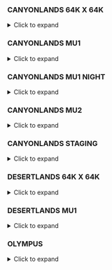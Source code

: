 ### CANYONLANDS 64K X 64K
<details>
  <summary>Click to expand</summary>

| Lump | External | Offset | Size | Version | FourCC |
| :--- | :------- | :----- | :--- | :------ | :----- |
ENTITIES | :heavy_check_mark: | 89838976 | 559731 | 0 | 0 |
PLANES | :heavy_check_mark: | 9584 | 6416 | 0 | 0 |
TEXDATA | :heavy_check_mark: | 2064 | 7520 | 0 | 0 |
VERTICES | :heavy_check_mark: | 90398736 | 18184824 | 0 | 0 |
LIGHTPROBE_PARENT_INFOS | :heavy_check_mark: | 351512200 | 28 | 0 | 0 |
SHADOW_ENVIRONMENTS | :heavy_check_mark: | 89838904 | 72 | 0 | 0 |
MODELS | :heavy_check_mark: | 16000 | 146816 | 0 | 0 |
UNKNOWN_15 | :heavy_check_mark: | 162816 | 19151 | 0 | 0 |
UNKNOWN_16 | :heavy_check_mark: | 181968 | 724 | 0 | 0 |
UNKNOWN_17 | :heavy_check_mark: | 182692 | 4120 | 0 | 0 |
UNKNOWN_18 | :heavy_check_mark: | 186812 | 25570944 | 0 | 0 |
UNKNOWN_19 | :heavy_check_mark: | 25757756 | 21636408 | 0 | 0 |
UNKNOWN_20 | :heavy_check_mark: | 47394164 | 3120 | 0 | 0 |
ENTITY_PARTITIONS | :heavy_check_mark: | 90398708 | 28 | 0 | 0 |
VERTEX_NORMALS | :heavy_check_mark: | 299877208 | 16871736 | 0 | 0 |
GAME_LUMP | :heavy_check_mark: | 352258768 | 28893224 | 0 | 0 |
LEAF_WATERDATA | :x: | 351512228 | 0 | 0 | 0 |
UNKNOWN_37 | :heavy_check_mark: | 52746256 | 367632 | 0 | 0 |
UNKNOWN_38 | :heavy_check_mark: | 87848880 | 702672 | 0 | 0 |
UNKNOWN_39 | :heavy_check_mark: | 53113888 | 313114 | 0 | 0 |
PAKFILE | :heavy_check_mark: | 381151992 | 15209464 | 0 | 0 |
CUBEMAPS | :heavy_check_mark: | 351512228 | 464 | 0 | 0 |
WORLDLIGHTS | :heavy_check_mark: | 351512692 | 739312 | 0 | 0 |
WORLDLIGHTS_PARENT_INFO | :heavy_check_mark: | 352252004 | 6688 | 0 | 0 |
VERTS_UNLIT | :heavy_check_mark: | 108583560 | 28260 | 0 | 0 |
VERTS_LIT_FLAT | :x: | 108611820 | 0 | 0 | 0 |
VERTS_LIT_BUMP | :heavy_check_mark: | 108611820 | 79204256 | 0 | 0 |
VERTS_UNLIT_TS | :heavy_check_mark: | 187816076 | 17688 | 0 | 0 |
MESH_INDICES | :heavy_check_mark: | 187833764 | 11459580 | 0 | 0 |
MESHES | :heavy_check_mark: | 199293344 | 1086820 | 0 | 0 |
MESH_BOUNDS | :heavy_check_mark: | 200380164 | 1242080 | 0 | 0 |
MATERIAL_SORT | :heavy_check_mark: | 201622244 | 5796 | 0 | 0 |
LIGHTMAP_HEADERS | :heavy_check_mark: | 201628040 | 56 | 0 | 0 |
CM_GRID | :heavy_check_mark: | 352258692 | 76 | 0 | 0 |
LIGHTMAP_DATA_SKY | :heavy_check_mark: | 201628096 | 54198272 | 0 | 0 |
CSM_AABB_NODES | :heavy_check_mark: | 82167120 | 5681760 | 0 | 0 |
CSM_OBJ_REFS | :heavy_check_mark: | 88551552 | 1287352 | 0 | 0 |
LIGHTPROBES | :heavy_check_mark: | 321562036 | 28156032 | 0 | 0 |
STATIC_PROP_LIGHTPROBE_INDEX | :heavy_check_mark: | 349718068 | 1794132 | 0 | 0 |
LIGHTPROBE_TREE | :heavy_check_mark: | 316748944 | 449352 | 0 | 0 |
LIGHTPROBE_REFS | :heavy_check_mark: | 317198296 | 4363740 | 0 | 0 |
LIGHTMAP_DATA_REAL_TIME_LIGHTS | :heavy_check_mark: | 255826368 | 40648704 | 0 | 0 |
CELL_BSP_NODES | :heavy_check_mark: | 47397284 | 9160 | 0 | 0 |
CELLS | :heavy_check_mark: | 47406444 | 2904 | 0 | 0 |
PORTALS | :heavy_check_mark: | 47409348 | 44100 | 0 | 0 |
PORTAL_VERTS | :heavy_check_mark: | 47453448 | 37812 | 0 | 0 |
PORTAL_EDGES | :heavy_check_mark: | 47491260 | 9272 | 0 | 0 |
PORTAL_VERT_EDGES | :heavy_check_mark: | 47500532 | 50416 | 0 | 0 |
PORTAL_VERT_REFS | :heavy_check_mark: | 47550948 | 16458 | 0 | 0 |
PORTAL_EDGE_REFS | :heavy_check_mark: | 47567408 | 16458 | 0 | 0 |
PORTAL_EDGE_ISECT_EDGE | :heavy_check_mark: | 47583868 | 43088 | 0 | 0 |
PORTAL_EDGE_ISECT_AT_VERT | :heavy_check_mark: | 47626956 | 43088 | 0 | 0 |
PORTAL_EDGE_ISECT_HEADER | :heavy_check_mark: | 47670044 | 18544 | 0 | 0 |
OCCLUSION_MESH_VERTS | :heavy_check_mark: | 47688588 | 24600 | 0 | 0 |
OCCLUSION_MESH_INDICES | :heavy_check_mark: | 47713188 | 23244 | 0 | 0 |
CELL_AABB_NODES | :heavy_check_mark: | 47736432 | 5009824 | 0 | 0 |
OBJ_REFS | :heavy_check_mark: | 53427004 | 2069300 | 0 | 0 |
OBJ_REF_BOUNDS | :heavy_check_mark: | 55496304 | 16554400 | 0 | 0 |
LIGHTMAP_DATA_REAL_TIME_LIGHTS_PAGE | :heavy_check_mark: | 299862464 | 14742 | 0 | 0 |
LEVEL_INFO | :heavy_check_mark: | 72050704 | 36 | 0 | 0 |
SHADOW_MESH_OPAQUE_VERTS | :heavy_check_mark: | 72050740 | 6003372 | 0 | 0 |
SHADOW_MESH_ALPHA_VERTS | :heavy_check_mark: | 78054112 | 260760 | 0 | 0 |
SHADOW_MESH_INDICES | :heavy_check_mark: | 78314872 | 3850002 | 0 | 0 |
SHADOW_MESH_MESHES | :heavy_check_mark: | 82164876 | 2244 | 0 | 0 |
</details>

### CANYONLANDS MU1
<details>
  <summary>Click to expand</summary>

| Lump | External | Offset | Size | Version | FourCC |
| :--- | :------- | :----- | :--- | :------ | :----- |
ENTITIES | :heavy_check_mark: | 88040556 | 520844 | 0 | 0 |
PLANES | :heavy_check_mark: | 10528 | 9840 | 0 | 0 |
TEXDATA | :heavy_check_mark: | 2064 | 8464 | 0 | 0 |
VERTICES | :heavy_check_mark: | 88561428 | 18166992 | 0 | 0 |
LIGHTPROBE_PARENT_INFOS | :heavy_check_mark: | 340179044 | 28 | 0 | 0 |
SHADOW_ENVIRONMENTS | :heavy_check_mark: | 88040484 | 72 | 0 | 0 |
MODELS | :heavy_check_mark: | 20368 | 146944 | 0 | 0 |
UNKNOWN_15 | :heavy_check_mark: | 167312 | 21826 | 0 | 0 |
UNKNOWN_16 | :heavy_check_mark: | 189140 | 848 | 0 | 0 |
UNKNOWN_17 | :heavy_check_mark: | 189988 | 4696 | 0 | 0 |
UNKNOWN_18 | :heavy_check_mark: | 194684 | 25823040 | 0 | 0 |
UNKNOWN_19 | :heavy_check_mark: | 26017724 | 21671804 | 0 | 0 |
UNKNOWN_20 | :heavy_check_mark: | 47689528 | 3120 | 0 | 0 |
ENTITY_PARTITIONS | :heavy_check_mark: | 88561400 | 28 | 0 | 0 |
VERTEX_NORMALS | :heavy_check_mark: | 291119132 | 16626852 | 0 | 0 |
GAME_LUMP | :heavy_check_mark: | 340986020 | 27778920 | 0 | 0 |
LEAF_WATERDATA | :x: | 340179072 | 0 | 0 | 0 |
UNKNOWN_37 | :heavy_check_mark: | 52744632 | 339584 | 0 | 0 |
UNKNOWN_38 | :heavy_check_mark: | 86496212 | 309884 | 0 | 0 |
UNKNOWN_39 | :heavy_check_mark: | 53084216 | 288710 | 0 | 0 |
PAKFILE | :heavy_check_mark: | 368764940 | 16258356 | 0 | 0 |
CUBEMAPS | :heavy_check_mark: | 340179072 | 496 | 0 | 0 |
WORLDLIGHTS | :heavy_check_mark: | 340179568 | 799680 | 0 | 0 |
WORLDLIGHTS_PARENT_INFO | :heavy_check_mark: | 340979248 | 6688 | 0 | 0 |
VERTS_UNLIT | :heavy_check_mark: | 106728420 | 795340 | 0 | 0 |
VERTS_LIT_FLAT | :x: | 107523760 | 0 | 0 | 0 |
VERTS_LIT_BUMP | :heavy_check_mark: | 107523760 | 76427424 | 0 | 0 |
VERTS_UNLIT_TS | :heavy_check_mark: | 183951184 | 23160 | 0 | 0 |
MESH_INDICES | :heavy_check_mark: | 183974344 | 11344128 | 0 | 0 |
MESHES | :heavy_check_mark: | 195318472 | 1250844 | 0 | 0 |
MESH_BOUNDS | :heavy_check_mark: | 196569316 | 1429536 | 0 | 0 |
MATERIAL_SORT | :heavy_check_mark: | 197998852 | 6504 | 0 | 0 |
LIGHTMAP_HEADERS | :heavy_check_mark: | 198005356 | 56 | 0 | 0 |
CM_GRID | :heavy_check_mark: | 340985936 | 84 | 0 | 0 |
LIGHTMAP_DATA_SKY | :heavy_check_mark: | 198005412 | 51363840 | 0 | 0 |
CSM_AABB_NODES | :heavy_check_mark: | 81379124 | 5117088 | 0 | 0 |
CSM_OBJ_REFS | :heavy_check_mark: | 86806096 | 1234388 | 0 | 0 |
LIGHTPROBES | :heavy_check_mark: | 312383112 | 26073216 | 0 | 0 |
STATIC_PROP_LIGHTPROBE_INDEX | :heavy_check_mark: | 338456328 | 1722716 | 0 | 0 |
LIGHTPROBE_TREE | :heavy_check_mark: | 307745984 | 434728 | 0 | 0 |
LIGHTPROBE_REFS | :heavy_check_mark: | 308180712 | 4202400 | 0 | 0 |
LIGHTMAP_DATA_REAL_TIME_LIGHTS | :heavy_check_mark: | 249369252 | 38522880 | 0 | 0 |
CELL_BSP_NODES | :heavy_check_mark: | 47692648 | 14376 | 0 | 0 |
CELLS | :heavy_check_mark: | 47707024 | 3192 | 0 | 0 |
PORTALS | :heavy_check_mark: | 47710216 | 34824 | 0 | 0 |
PORTAL_VERTS | :heavy_check_mark: | 47745040 | 78780 | 0 | 0 |
PORTAL_EDGES | :heavy_check_mark: | 47823820 | 10532 | 0 | 0 |
PORTAL_VERT_EDGES | :heavy_check_mark: | 47834352 | 105040 | 0 | 0 |
PORTAL_VERT_REFS | :heavy_check_mark: | 47939392 | 13128 | 0 | 0 |
PORTAL_EDGE_REFS | :heavy_check_mark: | 47952520 | 13128 | 0 | 0 |
PORTAL_EDGE_ISECT_EDGE | :heavy_check_mark: | 47965648 | 45088 | 0 | 0 |
PORTAL_EDGE_ISECT_AT_VERT | :heavy_check_mark: | 48010736 | 45088 | 0 | 0 |
PORTAL_EDGE_ISECT_HEADER | :heavy_check_mark: | 48055824 | 21064 | 0 | 0 |
OCCLUSION_MESH_VERTS | :heavy_check_mark: | 48076888 | 24984 | 0 | 0 |
OCCLUSION_MESH_INDICES | :heavy_check_mark: | 48101872 | 23400 | 0 | 0 |
CELL_AABB_NODES | :heavy_check_mark: | 48125272 | 4619360 | 0 | 0 |
OBJ_REFS | :heavy_check_mark: | 53372928 | 1977188 | 0 | 0 |
OBJ_REF_BOUNDS | :heavy_check_mark: | 55350116 | 15817504 | 0 | 0 |
LIGHTMAP_DATA_REAL_TIME_LIGHTS_PAGE | :heavy_check_mark: | 291102372 | 16758 | 0 | 0 |
LEVEL_INFO | :heavy_check_mark: | 71167620 | 36 | 0 | 0 |
SHADOW_MESH_OPAQUE_VERTS | :heavy_check_mark: | 71167656 | 6015060 | 0 | 0 |
SHADOW_MESH_ALPHA_VERTS | :heavy_check_mark: | 77182716 | 240660 | 0 | 0 |
SHADOW_MESH_INDICES | :heavy_check_mark: | 77423376 | 3953682 | 0 | 0 |
SHADOW_MESH_MESHES | :heavy_check_mark: | 81377060 | 2064 | 0 | 0 |
</details>

### CANYONLANDS MU1 NIGHT
<details>
  <summary>Click to expand</summary>

| Lump | External | Offset | Size | Version | FourCC |
| :--- | :------- | :----- | :--- | :------ | :----- |
ENTITIES | :heavy_check_mark: | 88849368 | 530529 | 0 | 0 |
PLANES | :heavy_check_mark: | 10240 | 10528 | 0 | 0 |
TEXDATA | :heavy_check_mark: | 2064 | 8176 | 0 | 0 |
VERTICES | :heavy_check_mark: | 89379928 | 18195972 | 0 | 0 |
LIGHTPROBE_PARENT_INFOS | :heavy_check_mark: | 348139236 | 28 | 0 | 0 |
SHADOW_ENVIRONMENTS | :heavy_check_mark: | 88849332 | 36 | 0 | 0 |
MODELS | :heavy_check_mark: | 20768 | 144640 | 0 | 0 |
UNKNOWN_15 | :heavy_check_mark: | 165408 | 21169 | 0 | 0 |
UNKNOWN_16 | :heavy_check_mark: | 186580 | 780 | 0 | 0 |
UNKNOWN_17 | :heavy_check_mark: | 187360 | 4576 | 0 | 0 |
UNKNOWN_18 | :heavy_check_mark: | 191936 | 26039296 | 0 | 0 |
UNKNOWN_19 | :heavy_check_mark: | 26231232 | 21680064 | 0 | 0 |
UNKNOWN_20 | :heavy_check_mark: | 47911296 | 3408 | 0 | 0 |
ENTITY_PARTITIONS | :heavy_check_mark: | 89379900 | 28 | 0 | 0 |
VERTEX_NORMALS | :heavy_check_mark: | 293910884 | 16653708 | 0 | 0 |
GAME_LUMP | :heavy_check_mark: | 349103452 | 28541736 | 0 | 0 |
LEAF_WATERDATA | :x: | 348139264 | 0 | 0 | 0 |
UNKNOWN_37 | :heavy_check_mark: | 52929584 | 334104 | 0 | 0 |
UNKNOWN_38 | :heavy_check_mark: | 87272880 | 314512 | 0 | 0 |
UNKNOWN_39 | :heavy_check_mark: | 53263688 | 285030 | 0 | 0 |
PAKFILE | :heavy_check_mark: | 377645188 | 16258368 | 0 | 0 |
CUBEMAPS | :heavy_check_mark: | 348139264 | 496 | 0 | 0 |
WORLDLIGHTS | :heavy_check_mark: | 348139760 | 956928 | 0 | 0 |
WORLDLIGHTS_PARENT_INFO | :heavy_check_mark: | 349096688 | 6688 | 0 | 0 |
VERTS_UNLIT | :heavy_check_mark: | 107575900 | 875320 | 0 | 0 |
VERTS_LIT_FLAT | :x: | 108451220 | 0 | 0 | 0 |
VERTS_LIT_BUMP | :heavy_check_mark: | 108451220 | 77116672 | 0 | 0 |
VERTS_UNLIT_TS | :heavy_check_mark: | 185567892 | 19176 | 0 | 0 |
MESH_INDICES | :heavy_check_mark: | 185587068 | 11436372 | 0 | 0 |
MESHES | :heavy_check_mark: | 197023440 | 1299564 | 0 | 0 |
MESH_BOUNDS | :heavy_check_mark: | 198323004 | 1485216 | 0 | 0 |
MATERIAL_SORT | :heavy_check_mark: | 199808220 | 6276 | 0 | 0 |
LIGHTMAP_HEADERS | :heavy_check_mark: | 199814496 | 56 | 0 | 0 |
CM_GRID | :heavy_check_mark: | 349103376 | 76 | 0 | 0 |
LIGHTMAP_DATA_SKY | :heavy_check_mark: | 199814552 | 51904512 | 0 | 0 |
CSM_AABB_NODES | :heavy_check_mark: | 82070352 | 5202528 | 0 | 0 |
CSM_OBJ_REFS | :heavy_check_mark: | 87587392 | 1261940 | 0 | 0 |
LIGHTPROBES | :heavy_check_mark: | 316665908 | 29702640 | 0 | 0 |
STATIC_PROP_LIGHTPROBE_INDEX | :heavy_check_mark: | 346368548 | 1770688 | 0 | 0 |
LIGHTPROBE_TREE | :heavy_check_mark: | 310564592 | 570536 | 0 | 0 |
LIGHTPROBE_REFS | :heavy_check_mark: | 311135128 | 5530780 | 0 | 0 |
LIGHTMAP_DATA_REAL_TIME_LIGHTS | :heavy_check_mark: | 251719064 | 38928384 | 0 | 0 |
CELL_BSP_NODES | :heavy_check_mark: | 47914704 | 15336 | 0 | 0 |
CELLS | :heavy_check_mark: | 47930040 | 3360 | 0 | 0 |
PORTALS | :heavy_check_mark: | 47933400 | 37032 | 0 | 0 |
PORTAL_VERTS | :heavy_check_mark: | 47970432 | 83184 | 0 | 0 |
PORTAL_EDGES | :heavy_check_mark: | 48053616 | 10996 | 0 | 0 |
PORTAL_VERT_EDGES | :heavy_check_mark: | 48064612 | 110912 | 0 | 0 |
PORTAL_VERT_REFS | :heavy_check_mark: | 48175524 | 13862 | 0 | 0 |
PORTAL_EDGE_REFS | :heavy_check_mark: | 48189388 | 13862 | 0 | 0 |
PORTAL_EDGE_ISECT_EDGE | :heavy_check_mark: | 48203252 | 47168 | 0 | 0 |
PORTAL_EDGE_ISECT_AT_VERT | :heavy_check_mark: | 48250420 | 47168 | 0 | 0 |
PORTAL_EDGE_ISECT_HEADER | :heavy_check_mark: | 48297588 | 21992 | 0 | 0 |
OCCLUSION_MESH_VERTS | :heavy_check_mark: | 48319580 | 25548 | 0 | 0 |
OCCLUSION_MESH_INDICES | :heavy_check_mark: | 48345128 | 23976 | 0 | 0 |
CELL_AABB_NODES | :heavy_check_mark: | 48369104 | 4560480 | 0 | 0 |
OBJ_REFS | :heavy_check_mark: | 53548720 | 2030724 | 0 | 0 |
OBJ_REF_BOUNDS | :heavy_check_mark: | 55579444 | 16245792 | 0 | 0 |
LIGHTMAP_DATA_REAL_TIME_LIGHTS_PAGE | :heavy_check_mark: | 293891480 | 19404 | 0 | 0 |
LEVEL_INFO | :heavy_check_mark: | 71825236 | 36 | 0 | 0 |
SHADOW_MESH_OPAQUE_VERTS | :heavy_check_mark: | 71825272 | 6040740 | 0 | 0 |
SHADOW_MESH_ALPHA_VERTS | :heavy_check_mark: | 77866012 | 242480 | 0 | 0 |
SHADOW_MESH_INDICES | :heavy_check_mark: | 78108492 | 3959796 | 0 | 0 |
SHADOW_MESH_MESHES | :heavy_check_mark: | 82068288 | 2064 | 0 | 0 |
</details>

### CANYONLANDS MU2
<details>
  <summary>Click to expand</summary>

| Lump | External | Offset | Size | Version | FourCC |
| :--- | :------- | :----- | :--- | :------ | :----- |
ENTITIES | :heavy_check_mark: | 88618044 | 562543 | 0 | 0 |
PLANES | :heavy_check_mark: | 10448 | 10656 | 0 | 0 |
TEXDATA | :heavy_check_mark: | 2064 | 8384 | 0 | 0 |
VERTICES | :heavy_check_mark: | 89180616 | 19014300 | 0 | 0 |
LIGHTPROBE_PARENT_INFOS | :heavy_check_mark: | 348161132 | 28 | 0 | 0 |
SHADOW_ENVIRONMENTS | :heavy_check_mark: | 88618008 | 36 | 0 | 0 |
MODELS | :heavy_check_mark: | 21104 | 145856 | 0 | 0 |
UNKNOWN_15 | :heavy_check_mark: | 166960 | 21187 | 0 | 0 |
UNKNOWN_16 | :heavy_check_mark: | 188148 | 844 | 0 | 0 |
UNKNOWN_17 | :heavy_check_mark: | 188992 | 4680 | 0 | 0 |
UNKNOWN_18 | :heavy_check_mark: | 193672 | 26180672 | 0 | 0 |
UNKNOWN_19 | :heavy_check_mark: | 26374344 | 22371096 | 0 | 0 |
UNKNOWN_20 | :heavy_check_mark: | 48745440 | 3120 | 0 | 0 |
ENTITY_PARTITIONS | :heavy_check_mark: | 89180588 | 28 | 0 | 0 |
VERTEX_NORMALS | :heavy_check_mark: | 296872088 | 17698512 | 0 | 0 |
GAME_LUMP | :heavy_check_mark: | 348986444 | 26617256 | 0 | 0 |
LEAF_WATERDATA | :x: | 348161160 | 0 | 0 | 0 |
UNKNOWN_37 | :heavy_check_mark: | 54165900 | 358704 | 0 | 0 |
UNKNOWN_38 | :heavy_check_mark: | 87210624 | 283980 | 0 | 0 |
UNKNOWN_39 | :heavy_check_mark: | 54524604 | 307802 | 0 | 0 |
PAKFILE | :heavy_check_mark: | 375603700 | 18880616 | 0 | 0 |
CUBEMAPS | :heavy_check_mark: | 348161160 | 576 | 0 | 0 |
WORLDLIGHTS | :heavy_check_mark: | 348161736 | 817936 | 0 | 0 |
WORLDLIGHTS_PARENT_INFO | :heavy_check_mark: | 348979672 | 6688 | 0 | 0 |
VERTS_UNLIT | :heavy_check_mark: | 108194916 | 2484040 | 0 | 0 |
VERTS_LIT_FLAT | :x: | 110678956 | 0 | 0 | 0 |
VERTS_LIT_BUMP | :heavy_check_mark: | 110678956 | 79068032 | 0 | 0 |
VERTS_UNLIT_TS | :heavy_check_mark: | 189746988 | 26616 | 0 | 0 |
MESH_INDICES | :heavy_check_mark: | 189773604 | 12105948 | 0 | 0 |
MESHES | :heavy_check_mark: | 201879552 | 1705424 | 0 | 0 |
MESH_BOUNDS | :heavy_check_mark: | 203584976 | 1949056 | 0 | 0 |
MATERIAL_SORT | :heavy_check_mark: | 205534032 | 6420 | 0 | 0 |
LIGHTMAP_HEADERS | :heavy_check_mark: | 205540452 | 56 | 0 | 0 |
CM_GRID | :heavy_check_mark: | 348986360 | 84 | 0 | 0 |
LIGHTMAP_DATA_SKY | :heavy_check_mark: | 205540508 | 50380800 | 0 | 0 |
CSM_AABB_NODES | :heavy_check_mark: | 82529216 | 4681408 | 0 | 0 |
CSM_OBJ_REFS | :heavy_check_mark: | 87494604 | 1123404 | 0 | 0 |
LIGHTPROBES | :heavy_check_mark: | 319789124 | 26722416 | 0 | 0 |
STATIC_PROP_LIGHTPROBE_INDEX | :heavy_check_mark: | 346511540 | 1649592 | 0 | 0 |
LIGHTPROBE_TREE | :heavy_check_mark: | 314570600 | 489464 | 0 | 0 |
LIGHTPROBE_REFS | :heavy_check_mark: | 315060064 | 4729060 | 0 | 0 |
LIGHTMAP_DATA_REAL_TIME_LIGHTS | :heavy_check_mark: | 255921308 | 37785600 | 0 | 0 |
CELL_BSP_NODES | :heavy_check_mark: | 48748560 | 15320 | 0 | 0 |
CELLS | :heavy_check_mark: | 48763880 | 3672 | 0 | 0 |
PORTALS | :heavy_check_mark: | 48767552 | 40452 | 0 | 0 |
PORTAL_VERTS | :heavy_check_mark: | 48808004 | 89712 | 0 | 0 |
PORTAL_EDGES | :heavy_check_mark: | 48897716 | 11892 | 0 | 0 |
PORTAL_VERT_EDGES | :heavy_check_mark: | 48909608 | 119616 | 0 | 0 |
PORTAL_VERT_REFS | :heavy_check_mark: | 49029224 | 14950 | 0 | 0 |
PORTAL_EDGE_REFS | :heavy_check_mark: | 49044176 | 14950 | 0 | 0 |
PORTAL_EDGE_ISECT_EDGE | :heavy_check_mark: | 49059128 | 50848 | 0 | 0 |
PORTAL_EDGE_ISECT_AT_VERT | :heavy_check_mark: | 49109976 | 50848 | 0 | 0 |
PORTAL_EDGE_ISECT_HEADER | :heavy_check_mark: | 49160824 | 23784 | 0 | 0 |
OCCLUSION_MESH_VERTS | :heavy_check_mark: | 49184608 | 29040 | 0 | 0 |
OCCLUSION_MESH_INDICES | :heavy_check_mark: | 49213648 | 27420 | 0 | 0 |
CELL_AABB_NODES | :heavy_check_mark: | 49241068 | 4924832 | 0 | 0 |
OBJ_REFS | :heavy_check_mark: | 54832408 | 1911312 | 0 | 0 |
OBJ_REF_BOUNDS | :heavy_check_mark: | 56743720 | 15290496 | 0 | 0 |
LIGHTMAP_DATA_REAL_TIME_LIGHTS_PAGE | :heavy_check_mark: | 296855708 | 16380 | 0 | 0 |
LEVEL_INFO | :heavy_check_mark: | 72034216 | 36 | 0 | 0 |
SHADOW_MESH_OPAQUE_VERTS | :heavy_check_mark: | 72034252 | 6196824 | 0 | 0 |
SHADOW_MESH_ALPHA_VERTS | :heavy_check_mark: | 78231076 | 233980 | 0 | 0 |
SHADOW_MESH_INDICES | :heavy_check_mark: | 78465056 | 4062276 | 0 | 0 |
SHADOW_MESH_MESHES | :heavy_check_mark: | 82527332 | 1884 | 0 | 0 |
</details>

### CANYONLANDS STAGING
<details>
  <summary>Click to expand</summary>

| Lump | External | Offset | Size | Version | FourCC |
| :--- | :------- | :----- | :--- | :------ | :----- |
ENTITIES | :heavy_check_mark: | 1747168 | 26250 | 0 | 0 |
PLANES | :heavy_check_mark: | 2464 | 784 | 0 | 0 |
TEXDATA | :heavy_check_mark: | 2064 | 400 | 0 | 0 |
VERTICES | :heavy_check_mark: | 1773448 | 322056 | 0 | 0 |
LIGHTPROBE_PARENT_INFOS | :heavy_check_mark: | 7031904 | 28 | 0 | 0 |
SHADOW_ENVIRONMENTS | :heavy_check_mark: | 1747132 | 36 | 0 | 0 |
MODELS | :heavy_check_mark: | 3248 | 1088 | 0 | 0 |
UNKNOWN_15 | :heavy_check_mark: | 4336 | 1257 | 0 | 0 |
UNKNOWN_16 | :heavy_check_mark: | 5596 | 200 | 0 | 0 |
UNKNOWN_17 | :heavy_check_mark: | 5796 | 336 | 0 | 0 |
UNKNOWN_18 | :heavy_check_mark: | 6132 | 642432 | 0 | 0 |
UNKNOWN_19 | :heavy_check_mark: | 648564 | 416680 | 0 | 0 |
UNKNOWN_20 | :x: | 1065244 | 0 | 0 | 0 |
ENTITY_PARTITIONS | :heavy_check_mark: | 1773420 | 28 | 0 | 0 |
VERTEX_NORMALS | :heavy_check_mark: | 5698392 | 315036 | 0 | 0 |
GAME_LUMP | :heavy_check_mark: | 7041536 | 360680 | 0 | 0 |
LEAF_WATERDATA | :x: | 7031932 | 0 | 0 | 0 |
UNKNOWN_37 | :heavy_check_mark: | 1135564 | 3432 | 0 | 0 |
UNKNOWN_38 | :heavy_check_mark: | 1721636 | 7128 | 0 | 0 |
UNKNOWN_39 | :heavy_check_mark: | 1138996 | 2836 | 0 | 0 |
PAKFILE | :heavy_check_mark: | 7402216 | 54 | 0 | 0 |
CUBEMAPS | :heavy_check_mark: | 7031932 | 96 | 0 | 0 |
TEXDATA_STRING_DATA | :heavy_check_mark: | 7032028 | 24 | 0 | 0 |
WORLDLIGHTS | :heavy_check_mark: | 7032052 | 9408 | 0 | 0 |
WORLDLIGHTS_PARENT_INFO | :x: | 7041460 | 0 | 0 | 0 |
VERTS_UNLIT | :heavy_check_mark: | 2095504 | 19520 | 0 | 0 |
VERTS_LIT_FLAT | :x: | 2115024 | 0 | 0 | 0 |
VERTS_LIT_BUMP | :heavy_check_mark: | 2115024 | 1191904 | 0 | 0 |
VERTS_UNLIT_TS | :x: | 3306928 | 0 | 0 | 0 |
MESH_INDICES | :heavy_check_mark: | 3306928 | 236868 | 0 | 0 |
MESHES | :heavy_check_mark: | 3543796 | 11732 | 0 | 0 |
MESH_BOUNDS | :heavy_check_mark: | 3555528 | 13408 | 0 | 0 |
MATERIAL_SORT | :heavy_check_mark: | 3568936 | 300 | 0 | 0 |
LIGHTMAP_HEADERS | :heavy_check_mark: | 3569236 | 8 | 0 | 0 |
CM_GRID | :heavy_check_mark: | 7041460 | 76 | 0 | 0 |
TRICOLL_BEVEL_INDICES | :heavy_check_mark: | 4601436 | 258048 | 0 | 0 |
LIGHTMAP_DATA_SKY | :heavy_check_mark: | 3569244 | 1032192 | 0 | 0 |
CSM_AABB_NODES | :heavy_check_mark: | 1606980 | 114656 | 0 | 0 |
CSM_OBJ_REFS | :heavy_check_mark: | 1728764 | 18368 | 0 | 0 |
LIGHTPROBES | :heavy_check_mark: | 6264548 | 745968 | 0 | 0 |
STATIC_PROP_LIGHTPROBE_INDEX | :heavy_check_mark: | 7010516 | 21388 | 0 | 0 |
LIGHTPROBE_TREE | :heavy_check_mark: | 6013428 | 24120 | 0 | 0 |
LIGHTPROBE_REFS | :heavy_check_mark: | 6037548 | 227000 | 0 | 0 |
LIGHTMAP_DATA_REAL_TIME_LIGHTS | :heavy_check_mark: | 4859484 | 774144 | 0 | 0 |
CELL_BSP_NODES | :heavy_check_mark: | 1065244 | 456 | 0 | 0 |
CELLS | :heavy_check_mark: | 1065700 | 208 | 0 | 0 |
PORTALS | :heavy_check_mark: | 1065908 | 2076 | 0 | 0 |
PORTAL_VERTS | :heavy_check_mark: | 1067984 | 5784 | 0 | 0 |
PORTAL_EDGES | :heavy_check_mark: | 1073768 | 596 | 0 | 0 |
PORTAL_VERT_EDGES | :heavy_check_mark: | 1074364 | 7712 | 0 | 0 |
PORTAL_VERT_REFS | :heavy_check_mark: | 1082076 | 962 | 0 | 0 |
PORTAL_EDGE_REFS | :heavy_check_mark: | 1083040 | 962 | 0 | 0 |
PORTAL_EDGE_ISECT_EDGE | :heavy_check_mark: | 1084004 | 2496 | 0 | 0 |
PORTAL_EDGE_ISECT_AT_VERT | :heavy_check_mark: | 1086500 | 2496 | 0 | 0 |
PORTAL_EDGE_ISECT_HEADER | :heavy_check_mark: | 1088996 | 1192 | 0 | 0 |
OCCLUSION_MESH_VERTS | :heavy_check_mark: | 1090188 | 192 | 0 | 0 |
OCCLUSION_MESH_INDICES | :heavy_check_mark: | 1090188 | 144 | 0 | 0 |
CELL_AABB_NODES | :heavy_check_mark: | 1090188 | 45376 | 0 | 0 |
OBJ_REFS | :heavy_check_mark: | 1141832 | 23156 | 0 | 0 |
OBJ_REF_BOUNDS | :heavy_check_mark: | 1164988 | 185248 | 0 | 0 |
LIGHTMAP_DATA_REAL_TIME_LIGHTS_PAGE | :heavy_check_mark: | 5698140 | 252 | 0 | 0 |
LEVEL_INFO | :heavy_check_mark: | 1350236 | 36 | 0 | 0 |
SHADOW_MESH_OPAQUE_VERTS | :heavy_check_mark: | 1350272 | 141888 | 0 | 0 |
SHADOW_MESH_ALPHA_VERTS | :heavy_check_mark: | 1492160 | 12080 | 0 | 0 |
SHADOW_MESH_INDICES | :heavy_check_mark: | 1504240 | 102390 | 0 | 0 |
SHADOW_MESH_MESHES | :heavy_check_mark: | 1606632 | 348 | 0 | 0 |
</details>

### DESERTLANDS 64K X 64K
<details>
  <summary>Click to expand</summary>

| Lump | External | Offset | Size | Version | FourCC |
| :--- | :------- | :----- | :--- | :------ | :----- |
ENTITIES | :heavy_check_mark: | 72168612 | 926702 | 0 | 0 |
PLANES | :heavy_check_mark: | 8768 | 4464 | 0 | 0 |
TEXDATA | :heavy_check_mark: | 2064 | 6704 | 0 | 0 |
VERTICES | :heavy_check_mark: | 73095344 | 21046368 | 0 | 0 |
LIGHTPROBE_PARENT_INFOS | :heavy_check_mark: | 359258296 | 168 | 0 | 0 |
SHADOW_ENVIRONMENTS | :heavy_check_mark: | 72168612 | 36 | 0 | 0 |
MODELS | :heavy_check_mark: | 13232 | 114048 | 0 | 0 |
UNKNOWN_15 | :heavy_check_mark: | 127280 | 18038 | 0 | 0 |
UNKNOWN_16 | :heavy_check_mark: | 145320 | 392 | 0 | 0 |
UNKNOWN_17 | :heavy_check_mark: | 145712 | 3608 | 0 | 0 |
UNKNOWN_18 | :heavy_check_mark: | 149320 | 28282624 | 0 | 0 |
UNKNOWN_19 | :heavy_check_mark: | 28431944 | 19158200 | 0 | 0 |
UNKNOWN_20 | :heavy_check_mark: | 47590144 | 27096 | 0 | 0 |
ENTITY_PARTITIONS | :heavy_check_mark: | 73095316 | 28 | 0 | 0 |
VERTEX_NORMALS | :heavy_check_mark: | 292593168 | 24454224 | 0 | 0 |
GAME_LUMP | :heavy_check_mark: | 360632720 | 29377832 | 0 | 0 |
LEAF_WATERDATA | :x: | 359258464 | 0 | 0 | 0 |
UNKNOWN_37 | :heavy_check_mark: | 52170956 | 330320 | 0 | 0 |
UNKNOWN_38 | :heavy_check_mark: | 72168612 | 407512 | 0 | 0 |
UNKNOWN_39 | :heavy_check_mark: | 52501276 | 270500 | 0 | 0 |
PAKFILE | :heavy_check_mark: | 390010552 | 13111979 | 0 | 0 |
CUBEMAPS | :heavy_check_mark: | 359258464 | 400 | 0 | 0 |
WORLDLIGHTS | :heavy_check_mark: | 359258864 | 1368528 | 0 | 0 |
WORLDLIGHTS_PARENT_INFO | :heavy_check_mark: | 360627392 | 5244 | 0 | 0 |
VERTS_UNLIT | :heavy_check_mark: | 94141712 | 217080 | 0 | 0 |
VERTS_LIT_FLAT | :x: | 94358792 | 0 | 0 | 0 |
VERTS_LIT_BUMP | :heavy_check_mark: | 94358792 | 100754432 | 0 | 0 |
VERTS_UNLIT_TS | :heavy_check_mark: | 195113224 | 25944 | 0 | 0 |
MESH_INDICES | :heavy_check_mark: | 195139168 | 15258252 | 0 | 0 |
MESHES | :heavy_check_mark: | 210397420 | 1497804 | 0 | 0 |
MESH_BOUNDS | :heavy_check_mark: | 211895224 | 1711776 | 0 | 0 |
MATERIAL_SORT | :heavy_check_mark: | 213607000 | 5292 | 0 | 0 |
LIGHTMAP_HEADERS | :heavy_check_mark: | 213612292 | 48 | 0 | 0 |
CM_GRID | :heavy_check_mark: | 360632636 | 84 | 0 | 0 |
LIGHTMAP_DATA_SKY | :heavy_check_mark: | 213612340 | 43560960 | 0 | 0 |
CSM_AABB_NODES | :heavy_check_mark: | 72168612 | 6494368 | 0 | 0 |
CSM_OBJ_REFS | :heavy_check_mark: | 72168612 | 1420032 | 0 | 0 |
LIGHTPROBES | :heavy_check_mark: | 323605712 | 33829056 | 0 | 0 |
STATIC_PROP_LIGHTPROBE_INDEX | :heavy_check_mark: | 357434768 | 1823528 | 0 | 0 |
LIGHTPROBE_TREE | :heavy_check_mark: | 317047392 | 614960 | 0 | 0 |
LIGHTPROBE_REFS | :heavy_check_mark: | 317662352 | 5943360 | 0 | 0 |
LIGHTMAP_DATA_REAL_TIME_LIGHTS | :heavy_check_mark: | 257173300 | 32670720 | 0 | 0 |
CELL_BSP_NODES | :heavy_check_mark: | 47617240 | 5992 | 0 | 0 |
CELLS | :heavy_check_mark: | 47623232 | 2120 | 0 | 0 |
PORTALS | :heavy_check_mark: | 47625352 | 28464 | 0 | 0 |
PORTAL_VERTS | :heavy_check_mark: | 47653816 | 25584 | 0 | 0 |
PORTAL_EDGES | :heavy_check_mark: | 47679400 | 6628 | 0 | 0 |
PORTAL_VERT_EDGES | :heavy_check_mark: | 47686028 | 34112 | 0 | 0 |
PORTAL_VERT_REFS | :heavy_check_mark: | 47720140 | 10730 | 0 | 0 |
PORTAL_EDGE_REFS | :heavy_check_mark: | 47730872 | 10730 | 0 | 0 |
PORTAL_EDGE_ISECT_EDGE | :heavy_check_mark: | 47741604 | 30064 | 0 | 0 |
PORTAL_EDGE_ISECT_AT_VERT | :heavy_check_mark: | 47771668 | 30064 | 0 | 0 |
PORTAL_EDGE_ISECT_HEADER | :heavy_check_mark: | 47801732 | 13256 | 0 | 0 |
OCCLUSION_MESH_VERTS | :heavy_check_mark: | 47814988 | 15228 | 0 | 0 |
OCCLUSION_MESH_INDICES | :heavy_check_mark: | 47830216 | 12738 | 0 | 0 |
CELL_AABB_NODES | :heavy_check_mark: | 47842956 | 4328000 | 0 | 0 |
OBJ_REFS | :heavy_check_mark: | 52771776 | 2155200 | 0 | 0 |
OBJ_REF_BOUNDS | :heavy_check_mark: | 54926976 | 17241600 | 0 | 0 |
LIGHTMAP_DATA_REAL_TIME_LIGHTS_PAGE | :heavy_check_mark: | 292566580 | 26586 | 0 | 0 |
LEVEL_INFO | :heavy_check_mark: | 72168576 | 36 | 0 | 0 |
SHADOW_MESH_OPAQUE_VERTS | :heavy_check_mark: | 72168612 | 7015212 | 0 | 0 |
SHADOW_MESH_ALPHA_VERTS | :heavy_check_mark: | 72168612 | 177100 | 0 | 0 |
SHADOW_MESH_INDICES | :heavy_check_mark: | 72168612 | 5031720 | 0 | 0 |
SHADOW_MESH_MESHES | :heavy_check_mark: | 72168612 | 1644 | 0 | 0 |
</details>

### DESERTLANDS MU1
<details>
  <summary>Click to expand</summary>

| Lump | External | Offset | Size | Version | FourCC |
| :--- | :------- | :----- | :--- | :------ | :----- |
ENTITIES | :heavy_check_mark: | 94431896 | 884798 | 0 | 0 |
PLANES | :heavy_check_mark: | 9344 | 6944 | 0 | 0 |
TEXDATA | :heavy_check_mark: | 2064 | 7280 | 0 | 0 |
VERTICES | :heavy_check_mark: | 95316724 | 22182408 | 0 | 0 |
LIGHTPROBE_PARENT_INFOS | :heavy_check_mark: | 387681376 | 168 | 0 | 0 |
SHADOW_ENVIRONMENTS | :heavy_check_mark: | 94431860 | 36 | 0 | 0 |
MODELS | :heavy_check_mark: | 16288 | 121600 | 0 | 0 |
UNKNOWN_15 | :heavy_check_mark: | 137888 | 19785 | 0 | 0 |
UNKNOWN_16 | :heavy_check_mark: | 157676 | 432 | 0 | 0 |
UNKNOWN_17 | :heavy_check_mark: | 158108 | 4000 | 0 | 0 |
UNKNOWN_18 | :heavy_check_mark: | 162108 | 29493376 | 0 | 0 |
UNKNOWN_19 | :heavy_check_mark: | 29655484 | 19979384 | 0 | 0 |
UNKNOWN_20 | :heavy_check_mark: | 49634868 | 26616 | 0 | 0 |
ENTITY_PARTITIONS | :heavy_check_mark: | 95316696 | 28 | 0 | 0 |
VERTEX_NORMALS | :heavy_check_mark: | 319851812 | 26927772 | 0 | 0 |
GAME_LUMP | :heavy_check_mark: | 389029488 | 29193192 | 0 | 0 |
LEAF_WATERDATA | :x: | 387681544 | 0 | 0 | 0 |
UNKNOWN_37 | :heavy_check_mark: | 54262688 | 322044 | 0 | 0 |
UNKNOWN_38 | :heavy_check_mark: | 92653796 | 403672 | 0 | 0 |
UNKNOWN_39 | :heavy_check_mark: | 54584732 | 267322 | 0 | 0 |
PAKFILE | :heavy_check_mark: | 418222680 | 13636096 | 0 | 0 |
CUBEMAPS | :heavy_check_mark: | 387681544 | 416 | 0 | 0 |
WORLDLIGHTS | :heavy_check_mark: | 387681960 | 1342208 | 0 | 0 |
WORLDLIGHTS_PARENT_INFO | :heavy_check_mark: | 389024168 | 5244 | 0 | 0 |
VERTS_UNLIT | :heavy_check_mark: | 117499132 | 190160 | 0 | 0 |
VERTS_LIT_FLAT | :x: | 117689292 | 0 | 0 | 0 |
VERTS_LIT_BUMP | :heavy_check_mark: | 117689292 | 105667136 | 0 | 0 |
VERTS_UNLIT_TS | :heavy_check_mark: | 223356428 | 25944 | 0 | 0 |
MESH_INDICES | :heavy_check_mark: | 223382372 | 16130640 | 0 | 0 |
MESHES | :heavy_check_mark: | 239513012 | 1566628 | 0 | 0 |
MESH_BOUNDS | :heavy_check_mark: | 241079640 | 1790432 | 0 | 0 |
MATERIAL_SORT | :heavy_check_mark: | 242870072 | 5724 | 0 | 0 |
LIGHTMAP_HEADERS | :heavy_check_mark: | 242875796 | 48 | 0 | 0 |
CM_GRID | :heavy_check_mark: | 389029412 | 76 | 0 | 0 |
LIGHTMAP_DATA_SKY | :heavy_check_mark: | 242875844 | 42455040 | 0 | 0 |
CSM_AABB_NODES | :heavy_check_mark: | 86367492 | 6286304 | 0 | 0 |
CSM_OBJ_REFS | :heavy_check_mark: | 93057468 | 1374392 | 0 | 0 |
LIGHTPROBES | :heavy_check_mark: | 352942548 | 32927520 | 0 | 0 |
STATIC_PROP_LIGHTPROBE_INDEX | :heavy_check_mark: | 385870068 | 1811308 | 0 | 0 |
LIGHTPROBE_TREE | :heavy_check_mark: | 346779584 | 576144 | 0 | 0 |
LIGHTPROBE_REFS | :heavy_check_mark: | 347355728 | 5586820 | 0 | 0 |
LIGHTMAP_DATA_REAL_TIME_LIGHTS | :heavy_check_mark: | 285330884 | 31841280 | 0 | 0 |
CELL_BSP_NODES | :heavy_check_mark: | 49661484 | 10040 | 0 | 0 |
CELLS | :heavy_check_mark: | 49671524 | 2440 | 0 | 0 |
PORTALS | :heavy_check_mark: | 49673964 | 25968 | 0 | 0 |
PORTAL_VERTS | :heavy_check_mark: | 49699932 | 60420 | 0 | 0 |
PORTAL_EDGES | :heavy_check_mark: | 49760352 | 8144 | 0 | 0 |
PORTAL_VERT_EDGES | :heavy_check_mark: | 49768496 | 80560 | 0 | 0 |
PORTAL_VERT_REFS | :heavy_check_mark: | 49849056 | 10068 | 0 | 0 |
PORTAL_EDGE_REFS | :heavy_check_mark: | 49859124 | 10068 | 0 | 0 |
PORTAL_EDGE_ISECT_EDGE | :heavy_check_mark: | 49869192 | 34464 | 0 | 0 |
PORTAL_EDGE_ISECT_AT_VERT | :heavy_check_mark: | 49903656 | 34464 | 0 | 0 |
PORTAL_EDGE_ISECT_HEADER | :heavy_check_mark: | 49938120 | 16288 | 0 | 0 |
OCCLUSION_MESH_VERTS | :heavy_check_mark: | 49954408 | 16896 | 0 | 0 |
OCCLUSION_MESH_INDICES | :heavy_check_mark: | 49971304 | 14232 | 0 | 0 |
CELL_AABB_NODES | :heavy_check_mark: | 49985536 | 4277152 | 0 | 0 |
OBJ_REFS | :heavy_check_mark: | 54852056 | 2143908 | 0 | 0 |
OBJ_REF_BOUNDS | :heavy_check_mark: | 56995964 | 17151264 | 0 | 0 |
LIGHTMAP_DATA_REAL_TIME_LIGHTS_PAGE | :heavy_check_mark: | 319825604 | 26208 | 0 | 0 |
LEVEL_INFO | :heavy_check_mark: | 74147228 | 36 | 0 | 0 |
SHADOW_MESH_OPAQUE_VERTS | :heavy_check_mark: | 74147264 | 7005720 | 0 | 0 |
SHADOW_MESH_ALPHA_VERTS | :heavy_check_mark: | 81152984 | 166660 | 0 | 0 |
SHADOW_MESH_INDICES | :heavy_check_mark: | 81319644 | 5046552 | 0 | 0 |
SHADOW_MESH_MESHES | :heavy_check_mark: | 86366196 | 1296 | 0 | 0 |
</details>

### OLYMPUS
<details>
  <summary>Click to expand</summary>

| Lump | External | Offset | Size | Version | FourCC |
| :--- | :------- | :----- | :--- | :------ | :----- |
ENTITIES | :heavy_check_mark: | 95193420 | 624899 | 0 | 0 |
PLANES | :heavy_check_mark: | 7408 | 9264 | 0 | 0 |
TEXDATA | :heavy_check_mark: | 2064 | 5344 | 0 | 0 |
VERTICES | :heavy_check_mark: | 95818348 | 21647820 | 0 | 0 |
LIGHTPROBE_PARENT_INFOS | :heavy_check_mark: | 363406196 | 28 | 0 | 0 |
SHADOW_ENVIRONMENTS | :heavy_check_mark: | 95193384 | 36 | 0 | 0 |
MODELS | :heavy_check_mark: | 16672 | 88128 | 0 | 0 |
UNKNOWN_15 | :heavy_check_mark: | 104800 | 14627 | 0 | 0 |
UNKNOWN_16 | :heavy_check_mark: | 119428 | 404 | 0 | 0 |
UNKNOWN_17 | :heavy_check_mark: | 119832 | 2992 | 0 | 0 |
UNKNOWN_18 | :heavy_check_mark: | 122824 | 29636672 | 0 | 0 |
UNKNOWN_19 | :heavy_check_mark: | 29759496 | 21951476 | 0 | 0 |
UNKNOWN_20 | :heavy_check_mark: | 51710972 | 48 | 0 | 0 |
ENTITY_PARTITIONS | :heavy_check_mark: | 95818320 | 28 | 0 | 0 |
VERTEX_NORMALS | :heavy_check_mark: | 281128848 | 32085888 | 0 | 0 |
GAME_LUMP | :heavy_check_mark: | 365095532 | 30193000 | 0 | 0 |
LEAF_WATERDATA | :x: | 363406224 | 0 | 0 | 0 |
UNKNOWN_37 | :heavy_check_mark: | 54981648 | 231988 | 0 | 0 |
UNKNOWN_38 | :heavy_check_mark: | 93524184 | 345496 | 0 | 0 |
UNKNOWN_39 | :heavy_check_mark: | 55213636 | 185502 | 0 | 0 |
PAKFILE | :heavy_check_mark: | 395288532 | 54 | 0 | 0 |
CUBEMAPS | :heavy_check_mark: | 363406224 | 496 | 0 | 0 |
TEXDATA_STRING_DATA | :heavy_check_mark: | 363406720 | 124 | 0 | 0 |
WORLDLIGHTS | :heavy_check_mark: | 363406844 | 1688624 | 0 | 0 |
WORLDLIGHTS_PARENT_INFO | :x: | 365095468 | 0 | 0 | 0 |
VERTS_UNLIT | :heavy_check_mark: | 117466168 | 11880 | 0 | 0 |
VERTS_LIT_FLAT | :x: | 117478048 | 0 | 0 | 0 |
VERTS_LIT_BUMP | :heavy_check_mark: | 117478048 | 100040096 | 0 | 0 |
VERTS_UNLIT_TS | :heavy_check_mark: | 217518144 | 27144 | 0 | 0 |
MESH_INDICES | :heavy_check_mark: | 217545288 | 15280776 | 0 | 0 |
MESHES | :heavy_check_mark: | 232826064 | 951748 | 0 | 0 |
MESH_BOUNDS | :heavy_check_mark: | 233777812 | 1087712 | 0 | 0 |
MATERIAL_SORT | :heavy_check_mark: | 234865524 | 4344 | 0 | 0 |
LIGHTMAP_HEADERS | :heavy_check_mark: | 234869868 | 24 | 0 | 0 |
CM_GRID | :heavy_check_mark: | 365095468 | 64 | 0 | 0 |
TRICOLL_BEVEL_INDICES | :heavy_check_mark: | 257283204 | 5603328 | 0 | 0 |
LIGHTMAP_DATA_SKY | :heavy_check_mark: | 234869892 | 22413312 | 0 | 0 |
CSM_AABB_NODES | :heavy_check_mark: | 87371096 | 6153088 | 0 | 0 |
CSM_OBJ_REFS | :heavy_check_mark: | 93869680 | 1323704 | 0 | 0 |
LIGHTPROBES | :heavy_check_mark: | 322119036 | 39413568 | 0 | 0 |
STATIC_PROP_LIGHTPROBE_INDEX | :heavy_check_mark: | 361532604 | 1873592 | 0 | 0 |
LIGHTPROBE_TREE | :heavy_check_mark: | 313214736 | 832120 | 0 | 0 |
LIGHTPROBE_REFS | :heavy_check_mark: | 314046856 | 8072180 | 0 | 0 |
LIGHTMAP_DATA_REAL_TIME_LIGHTS | :heavy_check_mark: | 262886532 | 16809984 | 0 | 0 |
CELL_BSP_NODES | :heavy_check_mark: | 51711020 | 13224 | 0 | 0 |
CELLS | :heavy_check_mark: | 51724244 | 2440 | 0 | 0 |
PORTALS | :heavy_check_mark: | 51726684 | 26508 | 0 | 0 |
PORTAL_VERTS | :heavy_check_mark: | 51753192 | 55308 | 0 | 0 |
PORTAL_EDGES | :heavy_check_mark: | 51808500 | 7068 | 0 | 0 |
PORTAL_VERT_EDGES | :heavy_check_mark: | 51815568 | 73744 | 0 | 0 |
PORTAL_VERT_REFS | :heavy_check_mark: | 51889312 | 9216 | 0 | 0 |
PORTAL_EDGE_REFS | :heavy_check_mark: | 51898528 | 9216 | 0 | 0 |
PORTAL_EDGE_ISECT_EDGE | :heavy_check_mark: | 51907744 | 30432 | 0 | 0 |
PORTAL_EDGE_ISECT_AT_VERT | :heavy_check_mark: | 51938176 | 30432 | 0 | 0 |
PORTAL_EDGE_ISECT_HEADER | :heavy_check_mark: | 51968608 | 14136 | 0 | 0 |
OCCLUSION_MESH_VERTS | :heavy_check_mark: | 51982744 | 12540 | 0 | 0 |
OCCLUSION_MESH_INDICES | :heavy_check_mark: | 51995284 | 18330 | 0 | 0 |
CELL_AABB_NODES | :heavy_check_mark: | 52013616 | 2968032 | 0 | 0 |
OBJ_REFS | :heavy_check_mark: | 55399140 | 2112708 | 0 | 0 |
OBJ_REF_BOUNDS | :heavy_check_mark: | 57511848 | 16901664 | 0 | 0 |
LIGHTMAP_DATA_REAL_TIME_LIGHTS_PAGE | :heavy_check_mark: | 281097348 | 31500 | 0 | 0 |
LEVEL_INFO | :heavy_check_mark: | 74413512 | 36 | 0 | 0 |
SHADOW_MESH_OPAQUE_VERTS | :heavy_check_mark: | 74413548 | 7514052 | 0 | 0 |
SHADOW_MESH_ALPHA_VERTS | :heavy_check_mark: | 81927600 | 69500 | 0 | 0 |
SHADOW_MESH_INDICES | :heavy_check_mark: | 81997100 | 5372196 | 0 | 0 |
SHADOW_MESH_MESHES | :heavy_check_mark: | 87369296 | 1800 | 0 | 0 |
</details>
